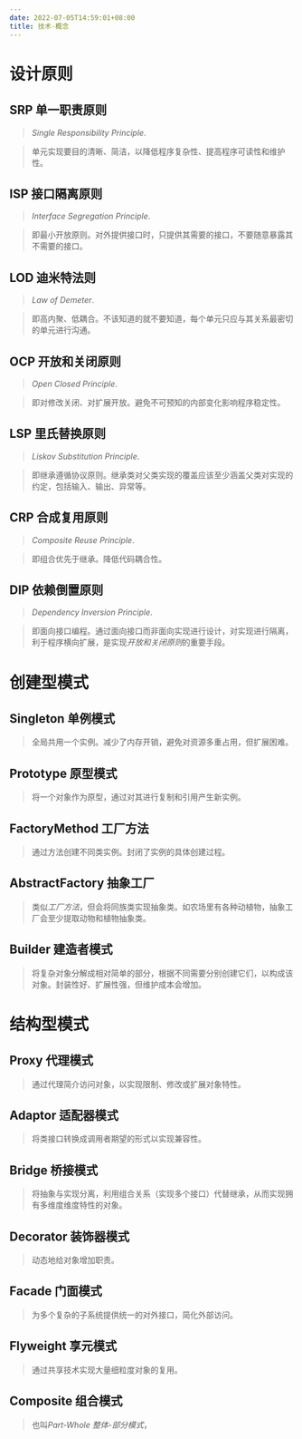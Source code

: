 ```yaml
---
date: 2022-07-05T14:59:01+08:00
title: 技术-概念
---
```


# 设计原则

## SRP 单一职责原则

> *Single Responsibility Principle*.

> 单元实现要目的清晰、简洁，以降低程序复杂性、提高程序可读性和维护性。

## ISP 接口隔离原则

> *Interface Segregation Principle*.

> 即最小开放原则。对外提供接口时，只提供其需要的接口，不要随意暴露其不需要的接口。

## LOD 迪米特法则

> *Law of Demeter*.

> 即高内聚、低耦合。不该知道的就不要知道，每个单元只应与其关系最密切的单元进行沟通。

## OCP 开放和关闭原则

> *Open Closed Principle*.

> 即对修改关闭、对扩展开放。避免不可预知的内部变化影响程序稳定性。

## LSP 里氏替换原则

> *Liskov Substitution Principle*.

> 即继承遵循协议原则。继承类对父类实现的覆盖应该至少涵盖父类对实现的约定，包括输入、输出、异常等。

## CRP 合成复用原则

> *Composite Reuse Principle*.

> 即组合优先于继承。降低代码耦合性。

## DIP 依赖倒置原则

> *Dependency Inversion Principle*.

> 即面向接口编程。通过面向接口而非面向实现进行设计，对实现进行隔离，利于程序横向扩展，是实现*开放和关闭原则*的重要手段。

# 创建型模式

## Singleton 单例模式

> 全局共用一个实例。减少了内存开销，避免对资源多重占用，但扩展困难。

## Prototype 原型模式

> 将一个对象作为原型，通过对其进行复制和引用产生新实例。

## FactoryMethod 工厂方法

> 通过方法创建不同类实例。封闭了实例的具体创建过程。

## AbstractFactory 抽象工厂

> 类似*工厂方法*，但会将同族类实现抽象类。如农场里有各种动植物，抽象工厂会至少提取动物和植物抽象类。

## Builder 建造者模式

> 将复杂对象分解成相对简单的部分，根据不同需要分别创建它们，以构成该对象。封装性好、扩展性强，但维护成本会增加。

# 结构型模式

## Proxy 代理模式

> 通过代理简介访问对象，以实现限制、修改或扩展对象特性。

## Adaptor 适配器模式

> 将类接口转换成调用者期望的形式以实现兼容性。

## Bridge 桥接模式

> 将抽象与实现分离，利用组合关系（实现多个接口）代替继承，从而实现拥有多维度维度特性的对象。

## Decorator 装饰器模式

> 动态地给对象增加职责。

## Facade 门面模式

> 为多个复杂的子系统提供统一的对外接口，简化外部访问。

## Flyweight 享元模式

> 通过共享技术实现大量细粒度对象的复用。

## Composite 组合模式

> 也叫*Part-Whole 整体-部分模式*，
